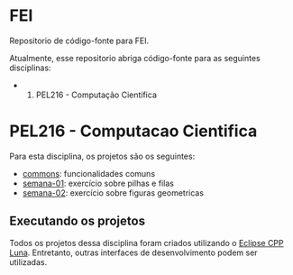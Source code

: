 # FEI

Repositorio de código-fonte para FEI.

Atualmente, esse repositorio abriga código-fonte para as seguintes disciplinas:

* 1. PEL216 - Computação Científica

# PEL216 - Computacao Cientifica

Para esta disciplina, os projetos são os seguintes:
* [commons](https://github.com/fvarrebola/fei/tree/master/pel216/commons): funcionalidades comuns
* [semana-01](https://github.com/fvarrebola/fei/tree/master/pel216/semana-01): exercício sobre pilhas e filas
* [semana-02](https://github.com/fvarrebola/fei/tree/master/pel216/semana-02): exercício sobre figuras geometricas

## Executando os projetos

Todos os projetos dessa disciplina foram criados utilizando o [Eclipse CPP Luna](http://www.eclipse.org/downloads/). 
Entretanto, outras interfaces de desenvolvimento podem ser utilizadas.